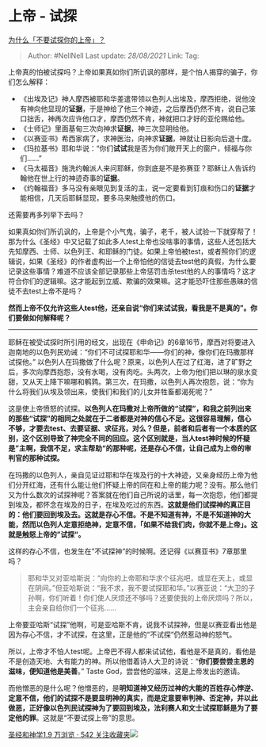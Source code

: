 # 上帝 - 试探
[为什么「不要试探你的上帝」？](https://www.zhihu.com/question/39835338/answer/377118701)

> Author: #NellNell
> Last update: *28/08/2021*
> Link:
> Tag:

上帝真的怕被试探吗？上帝如果真如你们所讥讽的那样，是个怕人揭穿的骗子，你们怎么解释：

-   《出埃及记》神人摩西被耶和华差遣带领以色列人出埃及，摩西拒绝，说他没有神向他显现的**证据**，于是神给了他三个神迹，之后摩西仍然不肯，说自己笨口拙舌，神再次应许他口才，摩西仍然不肯，神就把口才好的亚伦赐给他。
-   《士师记》里面基甸三次向神求**证据**，神三次显明给他。
-   《以赛亚书》希西家病了，求神医治，向神求**证据**，神就让日影向后退十度。
-   《玛拉基书》耶和华说：“你们**试试**我是否为你们敞开天上的窗户，倾福与你们……”
-   《马太福音》施洗约翰派人来问耶稣，你到底是不是弥赛亚？耶稣让人告诉约翰他在世上行的神迹奇事的**证据**。
-   《约翰福音》多马没有亲眼见到复活的主，说一定要看到钉痕和伤口的**证据**才能相信，几天后耶稣显现，要多马来触摸他的伤口。

还需要再多列举下去吗？

如果真如你们所讥讽的，上帝是个小气鬼，骗子，老千，被人试验一下就穿帮了！那为什么《圣经》中又记载了如此多人test上帝也没啥事的事情，这些人还包括大先知摩西、士师、以色列王、和耶稣的门徒。如果上帝怕被test，或者照你们的逻辑说，如果《圣经》的作者虚构出一个上帝怕他的信徒去test他的真假，为什么要记录这些事情？难道不应该全部记录那些上帝惩罚击杀test他的人的事情吗？这才符合你们的逻辑嘛。这才能起到立威、欺骗的效果嘛。这才能恐吓住那些愚昧的信徒不去test上帝不是吗？

**然而上帝不仅允许这些人test他，还亲自说“你们来试试我，看我是不是真的”。你们要做如何解释呢？**

---

耶稣在被受试探时所引用的经文，出现在《申命记》的6章16节，摩西对将要进入迦南地的以色列民劝诫：“你们不可试探耶和华——你们的神，像你们在玛撒那样试探他。” 以色列人在玛撒做了什么呢？原来，以色列人在过了红海，进了旷野之后，多次向摩西抱怨，没有水喝，没有肉吃。头两次，上帝为他们把以琳的泉水变甜，又从天上降下嘛哪和鹌鹑。第三次，在玛撒，以色列人再次抱怨，说：“你为什么将我们从埃及领出来，使我们和我们的儿女并牲畜都渴死呢？”

这是使上帝愤怒的试探。**以色列人在玛撒对上帝所做的“试探”，和我之前列出来的那些“试探”的相同之处就在于二者都是对神的信心不足。这很容易理解，信心不够，才要去test、去要证据、求征兆，对么？但是，前者和后者有一个本质的区别，这个区别导致了神完全不同的回应。这个区别就是，当人test神时候的怀疑是”主啊，我信不足，求主帮助“的那种呢，还是存心不信，让自己成为上帝的审判官的那种试探。**

在玛撒的以色列人，亲自见证过耶和华在埃及行的十大神迹，又亲身经历上帝为他们分开红海，还有什么能让他们怀疑上帝的同在和上帝的能力呢？没有。那么他们又为什么数次的试探神呢？答案就在他们自己所说的话里，每一次抱怨，他们都提到埃及，都怀念在埃及的日子，在埃及吃过的东西。**这就是他们试探神的真正目的：他们要回到埃及去。这就是存心不信。不是不知道有神，不是不知道神的大能，然而以色列人定意拒绝神，定意不信，「如果不给我们肉，你就不是上帝」。这就是触怒上帝的”试探“。**

这样的存心不信，也发生在”不试探神”的时候啊。还记得《以赛亚书》7章那里吗？

> 耶和华又对亚哈斯说：“向你的上帝耶和华求个征兆吧，或显在天上，或显在阴间。”但亚哈斯说：“我不求，我不要试探耶和华。”以赛亚说：“大卫的子孙啊，你们听着！你们使人厌烦还不够吗？还要使我的上帝厌烦吗？所以，主会亲自给你们一个征兆……

上帝要亚哈斯“试探”他啊，可是亚哈斯不肯，说我不试探神，但是以赛亚看出他是因为存心不信，才不试探，在这里，正是他的“不试探”仍然惹动神的怒气。

所以，上帝才不怕人test呢。上帝巴不得人都来试试他，看他是不是真的，看他是不是创造天地、大有能力的神。所以他借着诗人大卫的诗说：“**你们要尝尝主恩的滋味，便知道他是美善**。” Taste God，尝尝他的滋味，这是上帝发出的邀请。

而他憎恶的是什么呢？他憎恶的，是**明知道神又经历过神的大能的百姓存心悖逆、定意不信，他们的试探不是要显明神的真实，而是定意要审判神、否定神，并以此做恶，正好像以色列民试探神为了要回到埃及，法利赛人和文士试探耶稣是为了要定他的罪**。这就是“不要试探上帝”的意思。

[圣经和神学1.9 万浏览 · 542 关注收藏夹![](https://pic2.zhimg.com/80/v2-b2918ef3f9c19572ba524ac59316a917_1440w.png)](https://www.zhihu.com/collection/313814574)
